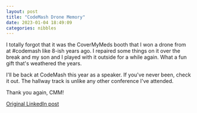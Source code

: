 ```yaml
---
layout: post
title: "CodeMash Drone Memory"
date: 2023-01-04 18:49:09
categories: nibbles
---
```


I totally forgot that it was the CoverMyMeds booth that I won a drone from at #codemash like 8-ish years ago. I repaired some things on it over the break and my son and I played with it outside for a while again. What a fun gift that's weathered the years.

I'll be back at CodeMash this year as a speaker. If you've never been, check it out. The hallway track is unlike any other conference I've attended.

Thank you again, CMM!

[Original LinkedIn post](https://www.linkedin.com/feed/update/urn%3Ali%3Ashare%3A7016475628140994560)
